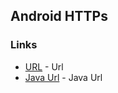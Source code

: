## Android HTTPs

### Links
* [URL](https://developer.android.com/reference/java/net/URL?utm_source=udacity&utm_medium=course&utm_campaign=android_basics) - Url
* [Java Url](https://docs.oracle.com/javase/tutorial/networking/urls/?utm_source=udacity&utm_medium=course&utm_campaign=android_basics) - Java Url

